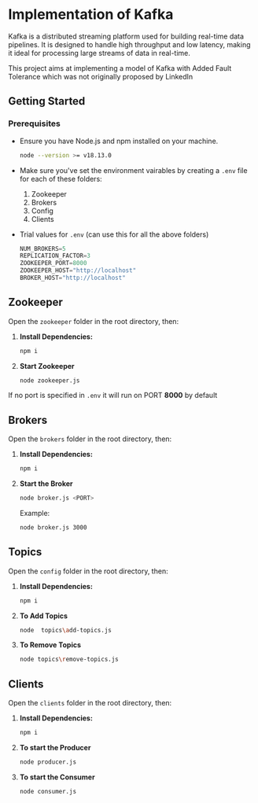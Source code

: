 # Implementation of **Kafka**

Kafka is a distributed streaming platform used for building real-time data pipelines. It is designed to handle high throughput and low latency, making it ideal for processing large streams of data in real-time.

This project aims at implementing a model of Kafka with Added Fault Tolerance which was not originally proposed by LinkedIn

## Getting Started

### Prerequisites
- Ensure you have Node.js and npm installed on your machine.
    ```bash
   node --version >= v18.13.0
   ```
- Make sure you've set the environment vairables by creating a `.env` file for each of these folders: 

    1. Zookeeper
    2. Brokers
    3. Config
    4. Clients

- Trial values for `.env` (can use this for all the above folders)
    ```py
    NUM_BROKERS=5
    REPLICATION_FACTOR=3
    ZOOKEEPER_PORT=8000
    ZOOKEEPER_HOST="http://localhost"
    BROKER_HOST="http://localhost"
    ```

## Zookeeper
Open the `zookeeper` folder in the root directory, then:

1. **Install Dependencies:**

   ```bash
   npm i
   ```

2. **Start Zookeeper**

    ```bash
    node zookeeper.js
    ```

If no port is specified in `.env` it will run on PORT **8000** by default

## Brokers
Open the `brokers` folder in the root directory, then:

1. **Install Dependencies:**

   ```bash
   npm i
   ```

2. **Start the Broker**

    ```bash
    node broker.js <PORT>
    ```
    Example:
    ```bash
    node broker.js 3000
    ```

## Topics
Open the `config` folder in the root directory, then:

1. **Install Dependencies:**

   ```bash
   npm i
   ```

2. **To Add Topics**

    ```bash
    node  topics\add-topics.js
    ```

2. **To Remove Topics**

    ```bash
    node topics\remove-topics.js
    ```

## Clients
Open the `clients` folder in the root directory, then:

1. **Install Dependencies:**

   ```bash
   npm i
   ```

2. **To start the Producer**

    ```bash
    node producer.js 
    ```

2. **To start the Consumer**

    ```bash
    node consumer.js
    ```